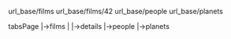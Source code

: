 url_base/films
url_base/films/42
url_base/people
url_base/planets

tabsPage 
    |->films
    |   |->details
    |->people
    |->planets